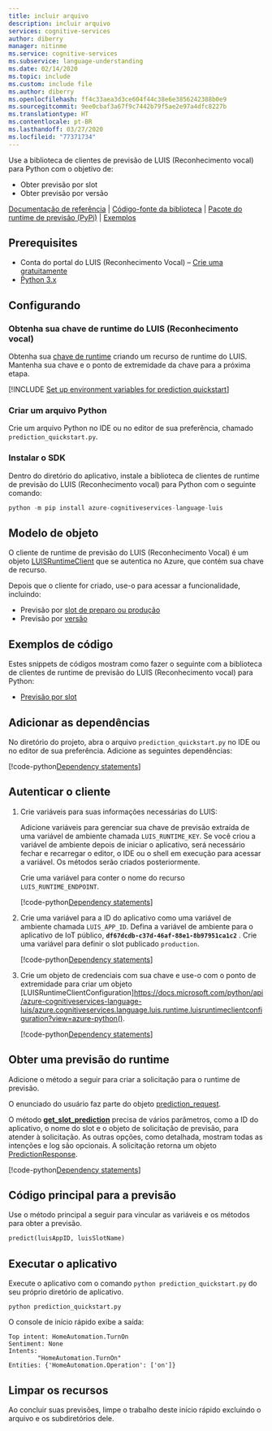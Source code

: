 ```yaml
---
title: incluir arquivo
description: incluir arquivo
services: cognitive-services
author: diberry
manager: nitinme
ms.service: cognitive-services
ms.subservice: language-understanding
ms.date: 02/14/2020
ms.topic: include
ms.custom: include file
ms.author: diberry
ms.openlocfilehash: ff4c33aea3d3ce604f44c38e6e3856242388b0e9
ms.sourcegitcommit: 9ee0cbaf3a67f9c7442b79f5ae2e97a4dfc8227b
ms.translationtype: HT
ms.contentlocale: pt-BR
ms.lasthandoff: 03/27/2020
ms.locfileid: "77371734"
---
```

Use a biblioteca de clientes de previsão de LUIS (Reconhecimento vocal) para Python com o objetivo de:

* Obter previsão por slot
* Obter previsão por versão

[Documentação de referência](https://docs.microsoft.com/python/api/azure-cognitiveservices-language-luis/index?view=azure-python) | [Código-fonte da biblioteca](https://github.com/Azure/azure-sdk-for-python/tree/master/sdk/cognitiveservices/azure-cognitiveservices-language-luis/azure/cognitiveservices/language/luis) | [Pacote do runtime de previsão (PyPi)](https://pypi.org/project/azure-cognitiveservices-language-luis/) | [ Exemplos](https://github.com/Azure-Samples/cognitive-services-quickstart-code/tree/master/python/LUIS)

## <a name="prerequisites"></a>Prerequisites

* Conta do portal do LUIS (Reconhecimento Vocal) – [Crie uma gratuitamente](https://www.luis.ai)
* [Python 3.x](https://www.python.org/)

## <a name="setting-up"></a>Configurando

### <a name="get-your-language-understanding-luis-runtime-key"></a>Obtenha sua chave de runtime do LUIS (Reconhecimento vocal)

Obtenha sua [chave de runtime](../luis-how-to-azure-subscription.md) criando um recurso de runtime do LUIS. Mantenha sua chave e o ponto de extremidade da chave para a próxima etapa.

[!INCLUDE [Set up environment variables for prediction quickstart](sdk-prediction-environment-variables.md)]

### <a name="create-a-new-python-file"></a>Criar um arquivo Python

Crie um arquivo Python no IDE ou no editor de sua preferência, chamado `prediction_quickstart.py`.

### <a name="install-the-sdk"></a>Instalar o SDK

Dentro do diretório do aplicativo, instale a biblioteca de clientes de runtime de previsão do LUIS (Reconhecimento vocal) para Python com o seguinte comando:

```python
python -m pip install azure-cognitiveservices-language-luis
```

## <a name="object-model"></a>Modelo de objeto

O cliente de runtime de previsão do LUIS (Reconhecimento Vocal) é um objeto [LUISRuntimeClient](https://docs.microsoft.com/python/api/azure-cognitiveservices-language-luis/azure.cognitiveservices.language.luis.runtime.luisruntimeclient?view=azure-python) que se autentica no Azure, que contém sua chave de recurso.

Depois que o cliente for criado, use-o para acessar a funcionalidade, incluindo:

* Previsão por [slot de preparo ou produção](https://docs.microsoft.com/python/api/azure-cognitiveservices-language-luis/azure.cognitiveservices.language.luis.runtime.operations.predictionoperations?view=azure-python#get-slot-prediction-app-id--slot-name--prediction-request--verbose-none--show-all-intents-none--log-none--custom-headers-none--raw-false----operation-config-)
* Previsão por [versão](https://docs.microsoft.com/python/api/azure-cognitiveservices-language-luis/azure.cognitiveservices.language.luis.runtime.operations.predictionoperations?view=azure-python#get-version-prediction-app-id--version-id--prediction-request--verbose-none--show-all-intents-none--log-none--custom-headers-none--raw-false----operation-config-)

## <a name="code-examples"></a>Exemplos de código

Estes snippets de códigos mostram como fazer o seguinte com a biblioteca de clientes de runtime de previsão do LUIS (Reconhecimento vocal) para Python:

* [Previsão por slot](#get-prediction-from-runtime)

## <a name="add-the-dependencies"></a>Adicionar as dependências

No diretório do projeto, abra o arquivo `prediction_quickstart.py` no IDE ou no editor de sua preferência. Adicione as seguintes dependências:

[!code-python[Dependency statements](~/cognitive-services-quickstart-code/python/LUIS/prediction_quickstart.py?name=Dependencies)]

## <a name="authenticate-the-client"></a>Autenticar o cliente

1. Crie variáveis para suas informações necessárias do LUIS:

    Adicione variáveis para gerenciar sua chave de previsão extraída de uma variável de ambiente chamada `LUIS_RUNTIME_KEY`. Se você criou a variável de ambiente depois de iniciar o aplicativo, será necessário fechar e recarregar o editor, o IDE ou o shell em execução para acessar a variável. Os métodos serão criados posteriormente.

    Crie uma variável para conter o nome do recurso `LUIS_RUNTIME_ENDPOINT`.

    [!code-python[Dependency statements](~/cognitive-services-quickstart-code/python/LUIS/prediction_quickstart.py?name=AuthorizationVariables)]

1. Crie uma variável para a ID do aplicativo como uma variável de ambiente chamada `LUIS_APP_ID`. Defina a variável de ambiente para o aplicativo de IoT público, **`df67dcdb-c37d-46af-88e1-8b97951ca1c2`** . Crie uma variável para definir o slot publicado `production`.

    [!code-python[Dependency statements](~/cognitive-services-quickstart-code/python/LUIS/prediction_quickstart.py?name=OtherVariables)]


1. Crie um objeto de credenciais com sua chave e use-o com o ponto de extremidade para criar um objeto [LUISRuntimeClientConfiguration]https://docs.microsoft.com/python/api/azure-cognitiveservices-language-luis/azure.cognitiveservices.language.luis.runtime.luisruntimeclientconfiguration?view=azure-python().

    [!code-python[Dependency statements](~/cognitive-services-quickstart-code/python/LUIS/prediction_quickstart.py?name=Client)]

## <a name="get-prediction-from-runtime"></a>Obter uma previsão do runtime

Adicione o método a seguir para criar a solicitação para o runtime de previsão.

O enunciado do usuário faz parte do objeto [prediction_request](https://docs.microsoft.com/python/api/azure-cognitiveservices-language-luis/azure.cognitiveservices.language.luis.runtime.models.predictionrequest?view=azure-python).

O método **[get_slot_prediction](https://docs.microsoft.com/python/api/azure-cognitiveservices-language-luis/azure.cognitiveservices.language.luis.runtime.operations.predictionoperations?view=azure-python#get-slot-prediction-app-id--slot-name--prediction-request--verbose-none--show-all-intents-none--log-none--custom-headers-none--raw-false----operation-config-)** precisa de vários parâmetros, como a ID do aplicativo, o nome do slot e o objeto de solicitação de previsão, para atender à solicitação. As outras opções, como detalhada, mostram todas as intenções e log são opcionais. A solicitação retorna um objeto [PredictionResponse](https://docs.microsoft.com/python/api/azure-cognitiveservices-language-luis/azure.cognitiveservices.language.luis.runtime.models.predictionresponse?view=azure-python).

[!code-python[Dependency statements](~/cognitive-services-quickstart-code/python/LUIS/prediction_quickstart.py?name=predict)]

## <a name="main-code-for-the-prediction"></a>Código principal para a previsão

Use o método principal a seguir para vincular as variáveis e os métodos para obter a previsão.

```python
predict(luisAppID, luisSlotName)
```
## <a name="run-the-application"></a>Executar o aplicativo

Execute o aplicativo com o comando `python prediction_quickstart.py` do seu próprio diretório de aplicativo.

```console
python prediction_quickstart.py
```

O console de início rápido exibe a saída:

```console
Top intent: HomeAutomation.TurnOn
Sentiment: None
Intents:
        "HomeAutomation.TurnOn"
Entities: {'HomeAutomation.Operation': ['on']}
```

## <a name="clean-up-resources"></a>Limpar os recursos

Ao concluir suas previsões, limpe o trabalho deste início rápido excluindo o arquivo e os subdiretórios dele.
